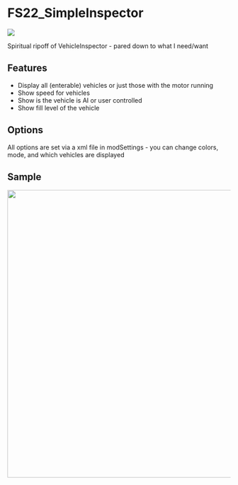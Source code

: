# FS22_SimpleInspector
<p align="left">
  <img src="https://github.com/jtsage/FS22_simpleInspector/raw/main/modIcon.png">
</p>

Spiritual ripoff of VehicleInspector - pared down to what I need/want

## Features

 - Display all (enterable) vehicles or just those with the motor running
 - Show speed for vehicles
 - Show is the vehicle is AI or user controlled
 - Show fill level of the vehicle

## Options

All options are set via a xml file in modSettings - you can change colors, mode, and which vehicles are displayed

## Sample

<p align="center">
  <img width="650" src="https://github.com/jtsage/FS22_simpleInspector/raw/main/readme_Modes.png">
</p>
